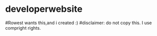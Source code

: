 # developerwebsite

#Rowest wants this,and i created :)
#disclaimer: do not copy this. I use compright rights.
